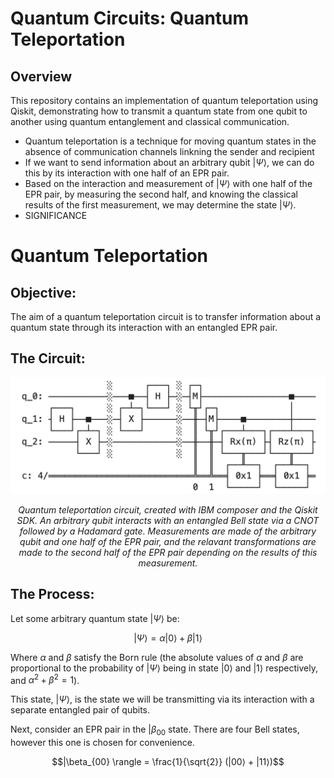 # Quantum Circuits: Quantum Teleportation

## Overview

This repository contains an implementation of quantum teleportation using Qiskit, demonstrating how to transmit a quantum state from one qubit to another using quantum entanglement and classical communication.

- Quantum teleportation is a technique for moving quantum states in the absence of communication channels linkning the sender and recipient
- If we want to send information about an arbitrary qubit $|\Psi⟩$, we can do this by its interaction with one half of an EPR pair.
- Based on the interaction and measurement of $|\Psi⟩$ with one half of the EPR pair, by measuring the second half, and knowing the classical results of the first measurement, we may determine the state $|\Psi⟩$.
- SIGNIFICANCE

# Quantum Teleportation

## Objective:

The aim of a quantum teleportation circuit is to transfer information about a quantum state through its interaction with an entangled EPR pair.

## The Circuit:

<p align="center">
  <img src="teleportation.jpeg" alt="Image 1" width="600"/>
</p>
<p align = "center">
<i>Quantum teleportation circuit, created with IBM composer and the Qiskit SDK. An arbitrary qubit interacts with an entangled Bell state via a CNOT followed by a Hadamard gate. Measurements are made of the arbitrary qubit and one half of the EPR pair, and the relavant transformations are made to the second half of the EPR pair depending on the results of this measurement.</i>
</p> 

## The Process:

Let some arbitrary quantum state $|\Psi\rangle$ be:

$$|\Psi \rangle = \alpha |0\rangle + \beta |1\rangle$$

Where $\alpha$ and $\beta$ satisfy the Born rule (the absolute values of $\alpha$ and $\beta$ are proportional to the probability of $|\Psi\rangle$ being in state $|0\rangle$ and $|1\rangle$ respectively, and $\alpha^2 + \beta^2 = 1$).


This state, $|\Psi\rangle$, is the state we will be transmitting via its interaction with a separate entangled pair of qubits.

Next, consider an EPR pair in the $|\beta_{00}$ state. There are four Bell states, however this one is chosen for convenience.

$$|\beta_{00} \rangle = \frac{1}{\sqrt{2}} (|00⟩ + |11⟩)$$

